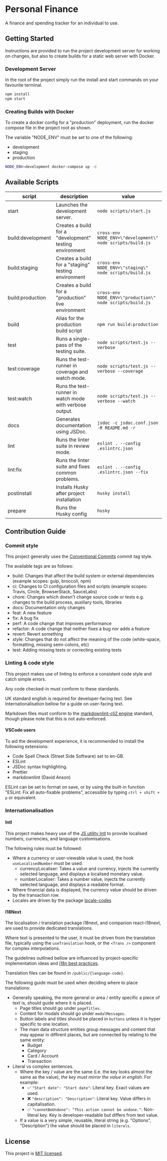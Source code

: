 # Personal Finance

A finance and spending tracker for an individual to use.

## Getting Started

Instructions are provided to run the project development server for working on changes, but also to create builds for a static web server with Docker.

### Development Server

In the root of the project simply run the install and start commands on your favourite terminal.

```bash
npm install
npm start
```

### Creating Builds with Docker

To create a docker config for a "production" deployment, run the docker compose file in the project root as shown.

The variable "NODE_ENV" must be set to one of the following:

- development
- staging
- production

```bash
NODE_ENV=development docker-compose up -d
```

## Available Scripts

script | description | value
-|-|-
start | Launches the development server. | `node scripts/start.js`
build:development | Creates a build for a "development" testing environment | `cross-env NODE_ENV=\"development\" node scripts/build.js`
build:staging | Creates a build for a "staging" testing environment | `cross-env NODE_ENV=\"staging\" node scripts/build.js`
build:production | Creates a build for a "production" live environment | `cross-env NODE_ENV=\"production\" node scripts/build.js`
build | Alias for the production build script | `npm run build:production`
test | Runs a single-pass of the testing suite. | `node scripts/test.js --verbose`
test:coverage | Runs the test-runner in coverage and watch mode. | `node scripts/test.js --verbose --coverage`
test:watch | Runs the test-runner in watch mode with verbose output. | `node scripts/test.js --verbose --watch`
docs | Generates documentation using JSDoc. | `jsdoc -c jsdoc.conf.json -R README.md -r`
lint | Runs the linter suite in review mode. | `eslint . --config .eslintrc.json`
lint:fix | Runs the linter suite and fixes common problems. | `eslint . --config .eslintrc.json --fix`
postinstall | Installs Husky after project installation | `husky install`
prepare | Runs the Husky config | `husky`

## Contribution Guide

### Commit style

This project generally uses the [Conventional Commits](https://www.conventionalcommits.org/en/v1.0.0/) commit tag style.

The available tags are as follows:

- build: Changes that affect the build system or external dependencies (example scopes: gulp, broccoli, npm)
- ci: Changes to CI configuration files and scripts (example scopes: Travis, Circle, BrowserStack, SauceLabs)
- chore: Changes which doesn't change source code or tests e.g. changes to the build process, auxiliary tools, libraries
- docs: Documentation only changes
- feat: A new feature
- fix: A bug fix
- perf: A code change that improves performance
- refactor: A code change that neither fixes a bug nor adds a feature
- revert: Revert something
- style: Changes that do not affect the meaning of the code (white-space, formatting, missing semi-colons, etc)
- test: Adding missing tests or correcting existing tests

### Linting & code style

This project makes use of linting to enforce a consistent code style and catch simple errors.

Any code checked-in must conform to these standards.

UK standard english is required for developer-facing text. See Internationalisation bellow for a guide on user-facing text.

Markdown files must conform to the [markdownlint-cli2 engine](https://github.com/DavidAnson/markdownlint-cli2) standard, though please note that this is not auto-enforced.

#### VSCode users

To aid the development experience, it is recommended to install the following extensions:

- Code Spell Check (Street Side Software) set to en-GB.
- ESLint
- JSDoc syntax highlighting.
- Prettier
- markdownlint (David Anson)

ESLint can be set to format on save, or by using the built-in function "ESLint: Fix all auto-fixable problems", accessible by typing `ctrl + shift + p` or equivalent.

### Internationalisation

#### Intl

This project makes heavy use of the [JS utility Intl](https://developer.mozilla.org/en-US/docs/Web/JavaScript/Reference/Global_Objects/Intl) to provide localised numbers, currencies, and language customisations.

The following rules must be followed:

- Where a currency or user-viewable value is used, the hook `useLocalisedNumber` must be used.
  - currencyLocaliser: Takes a value and currency, injects the currently selected language, and displays a localised monetary value.
  - numberLocaliser: Takes a number value, injects the currently selected language, and displays a readable format.
- Where financial data is displayed, the currency value should be driven by the transaction row.
- Locales are driven by the package [locale-codes](https://www.npmjs.com/package/locale-codes)

#### I18Next

The localisation / translation package i18next, and companion react-i18next, are used to provide dedicated translations.

Where text is presented to the user, it must be driven from the translation file, typically using the `useTranslation` hook, or the `<Trans />` component for complex interpolations.

The guidelines outlined bellow are influenced by project-specific implementation ideas and [i18n best practices](https://www.i18next.com/principles/best-practices).

Translation files can be found in `/public/{language-code}`.

The following guide must be used when deciding where to place translations:

- Generally speaking, the more general or area / entity specific a piece of text is, should guide where it is placed.
  - Page titles should go under `pageTitles`.
  - Content for modals should go under `modalMessages`.
  - Button labels and titles should be placed in `buttons` unless it is hyper specific to one location.
  - The main data structure entities group messages and content that may appear in diffirent places, but are connected by relating to the same entity:
    - Budget
    - Category
    - Card / Account
    - Transaction
- Literal vs complex sentences.
  - Where the key / value are the same (i.e. the key looks almost the same as the value), *the key must mirror the value in english*. For example:
    - ✅ `"Start date": "Start date"`: Literal key. Exact values are used.
    - ❌ `"description": "Description"`: Literal key. Value differs in capitalisation.
    - ✅ `"cannotBeUndone": "This action cannot be undone."`: Non-literal key. Key is developer-readable but differs from text value.
  - If a value is a very simple, reusable, literal string (e.g. "Options", "Description") the value should be placed in `literals`.

## License

This project is [MIT licensed](./LICENSE).
